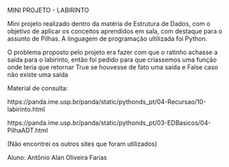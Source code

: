 <a1>MINI PROJETO - LABIRINTO</a1>

<p>
  Mini projeto realizado dentro da matéria de Estrutura de Dados, com o objetivo de aplicar os conceitos aprendidos em sala, com destaque para o assunto de Pilhas. A linguagem de programação ultilizada foi Python.
</p>
<p>
O problema proposto pelo projeto era fazer com que o ratinho achasse a saída para o labirinto, então foi pedido para que criassemos uma função onde teria que retornar True se houvesse de fato uma saída e False caso não existe uma saída
</p>
<p>
  Material de consulta:
</p>
<p>https://panda.ime.usp.br/panda/static/pythonds_pt/04-Recursao/10-labirinto.html</p>
<p>https://panda.ime.usp.br/panda/static/pythonds_pt/03-EDBasicos/04-PilhaADT.html</p>
<p>(Não encontrei os outros sites que foram utilizados)</p>

<p>Aluno: Antônio Alan Oliveira Farias</p>


